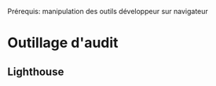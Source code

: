<span class="requirements">Prérequis: manipulation des outils développeur sur navigateur</span>

Outillage d'audit
====================

## Lighthouse
